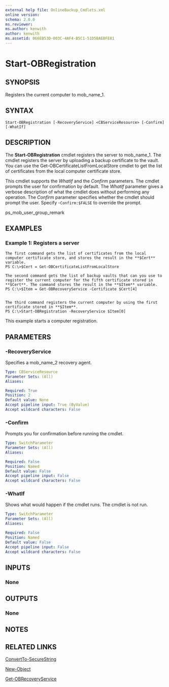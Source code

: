 ```yaml
---
external help file: OnlineBackup_Cmdlets.xml
online version: 
schema: 2.0.0
ms.reviewer:
ms.author: kenwith
author: kenwith
ms.assetid: 066EB53D-003C-4AF4-B5C1-51D5BAEBFE81
---
```


# Start-OBRegistration

## SYNOPSIS
Registers the current computer to mob_name_1.

## SYNTAX

```
Start-OBRegistration [-RecoveryService] <CBServiceResource> [-Confirm] [-WhatIf]
```

## DESCRIPTION
The **Start-OBRegistration** cmdlet registers the server to mob_name_1.
The cmdlet registers the server by uploading a backup certificate to the vault.
You can use the Get-OBCertificateListFromLocalStore cmdlet to get the list of certificates from the local computer certificate store.

This cmdlet supports the *WhatIf* and the *Confirm* parameters.
The cmdlet prompts the user for confirmation by default.
The *WhatIf* parameter gives a verbose description of what the cmdlet does without performing any operation.
The *Confirm* parameter specifies whether the cmdlet should prompt the user.
Specify -`Confirm:$FALSE`  to override the prompt.

ps_mob_user_group_remark

## EXAMPLES

### Example 1: Registers a server
```
The first command gets the list of certificates from the local computer certificate store, and stores the result in the **$Cert** variable.
PS C:\>$Cert = Get-OBCertificateListFromLocalStore

The second command gets the list of backup vaults that can you use to register the current computer for the fifth certificate stored in **$Cert**. The command stores the result in the **$Item** variable.
PS C:\>$Item = Get-OBRecoveryService -Certificate $Cert[4]


The third command registers the current computer by using the first certificate stored in **$Item**.
PS C:\>Start-OBRegistration -RecoveryService $Item[0]
```

This example starts a computer registration.

## PARAMETERS

### -RecoveryService
Specifies a mob_name_2 recovery agent.

```yaml
Type: CBServiceResource
Parameter Sets: (All)
Aliases: 

Required: True
Position: 2
Default value: None
Accept pipeline input: True (ByValue)
Accept wildcard characters: False
```

### -Confirm
Prompts you for confirmation before running the cmdlet.

```yaml
Type: SwitchParameter
Parameter Sets: (All)
Aliases: 

Required: False
Position: Named
Default value: False
Accept pipeline input: False
Accept wildcard characters: False
```

### -WhatIf
Shows what would happen if the cmdlet runs.
The cmdlet is not run.

```yaml
Type: SwitchParameter
Parameter Sets: (All)
Aliases: 

Required: False
Position: Named
Default value: False
Accept pipeline input: False
Accept wildcard characters: False
```

## INPUTS

### None

## OUTPUTS

### None

## NOTES

## RELATED LINKS

[ConvertTo-SecureString](http://go.microsoft.com/fwlink/?LinkID=113291)

[New-Object](http://go.microsoft.com/fwlink/?LinkID=113355)

[Get-OBRecoveryService](./Get-OBRecoveryService.md)

